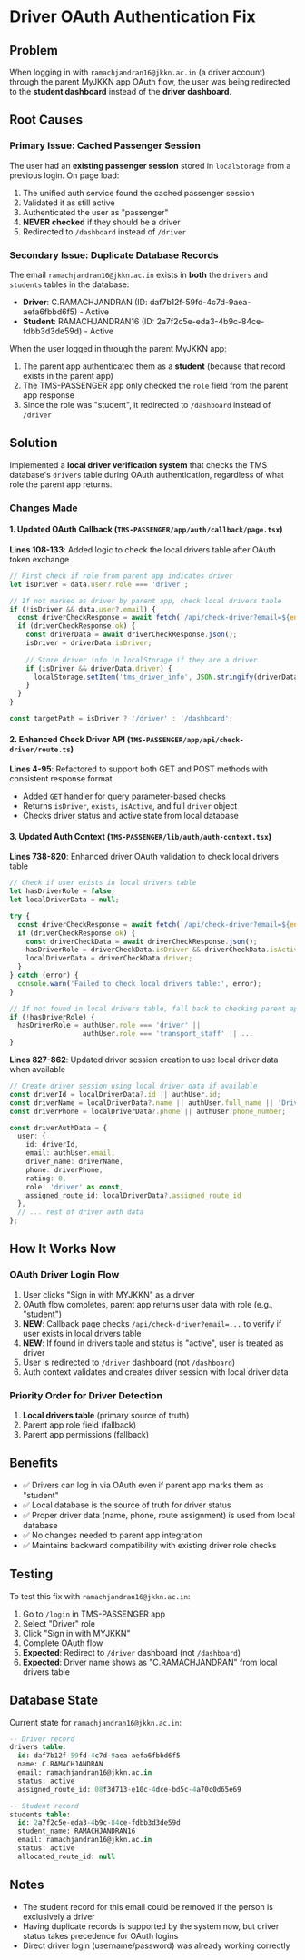 # Driver OAuth Authentication Fix

## Problem
When logging in with `ramachjandran16@jkkn.ac.in` (a driver account) through the parent MyJKKN app OAuth flow, the user was being redirected to the **student dashboard** instead of the **driver dashboard**.

## Root Causes

### Primary Issue: Cached Passenger Session
The user had an **existing passenger session** stored in `localStorage` from a previous login. On page load:
1. The unified auth service found the cached passenger session
2. Validated it as still active
3. Authenticated the user as "passenger" 
4. **NEVER checked** if they should be a driver
5. Redirected to `/dashboard` instead of `/driver`

### Secondary Issue: Duplicate Database Records
The email `ramachjandran16@jkkn.ac.in` exists in **both** the `drivers` and `students` tables in the database:
- **Driver**: C.RAMACHJANDRAN (ID: daf7b12f-59fd-4c7d-9aea-aefa6fbbd6f5) - Active
- **Student**: RAMACHJANDRAN16 (ID: 2a7f2c5e-eda3-4b9c-84ce-fdbb3d3de59d) - Active

When the user logged in through the parent MyJKKN app:
1. The parent app authenticated them as a **student** (because that record exists in the parent app)
2. The TMS-PASSENGER app only checked the `role` field from the parent app response
3. Since the role was "student", it redirected to `/dashboard` instead of `/driver`

## Solution
Implemented a **local driver verification system** that checks the TMS database's `drivers` table during OAuth authentication, regardless of what role the parent app returns.

### Changes Made

#### 1. Updated OAuth Callback (`TMS-PASSENGER/app/auth/callback/page.tsx`)
**Lines 108-133**: Added logic to check the local drivers table after OAuth token exchange
```typescript
// First check if role from parent app indicates driver
let isDriver = data.user?.role === 'driver';

// If not marked as driver by parent app, check local drivers table
if (!isDriver && data.user?.email) {
  const driverCheckResponse = await fetch(`/api/check-driver?email=${encodeURIComponent(data.user.email)}`);
  if (driverCheckResponse.ok) {
    const driverData = await driverCheckResponse.json();
    isDriver = driverData.isDriver;
    
    // Store driver info in localStorage if they are a driver
    if (isDriver && driverData.driver) {
      localStorage.setItem('tms_driver_info', JSON.stringify(driverData.driver));
    }
  }
}

const targetPath = isDriver ? '/driver' : '/dashboard';
```

#### 2. Enhanced Check Driver API (`TMS-PASSENGER/app/api/check-driver/route.ts`)
**Lines 4-95**: Refactored to support both GET and POST methods with consistent response format
- Added `GET` handler for query parameter-based checks
- Returns `isDriver`, `exists`, `isActive`, and full `driver` object
- Checks driver status and active state from local database

#### 3. Updated Auth Context (`TMS-PASSENGER/lib/auth/auth-context.tsx`)
**Lines 738-820**: Enhanced driver OAuth validation to check local drivers table
```typescript
// Check if user exists in local drivers table
let hasDriverRole = false;
let localDriverData = null;

try {
  const driverCheckResponse = await fetch(`/api/check-driver?email=${encodeURIComponent(authUser.email)}`);
  if (driverCheckResponse.ok) {
    const driverCheckData = await driverCheckResponse.json();
    hasDriverRole = driverCheckData.isDriver && driverCheckData.isActive;
    localDriverData = driverCheckData.driver;
  }
} catch (error) {
  console.warn('Failed to check local drivers table:', error);
}

// If not found in local drivers table, fall back to checking parent app role
if (!hasDriverRole) {
  hasDriverRole = authUser.role === 'driver' || 
                  authUser.role === 'transport_staff' || ...
}
```

**Lines 827-862**: Updated driver session creation to use local driver data when available
```typescript
// Create driver session using local driver data if available
const driverId = localDriverData?.id || authUser.id;
const driverName = localDriverData?.name || authUser.full_name || 'Driver';
const driverPhone = localDriverData?.phone || authUser.phone_number;

const driverAuthData = {
  user: {
    id: driverId,
    email: authUser.email,
    driver_name: driverName,
    phone: driverPhone,
    rating: 0,
    role: 'driver' as const,
    assigned_route_id: localDriverData?.assigned_route_id
  },
  // ... rest of driver auth data
};
```

## How It Works Now

### OAuth Driver Login Flow
1. User clicks "Sign in with MYJKKN" as a driver
2. OAuth flow completes, parent app returns user data with role (e.g., "student")
3. **NEW**: Callback page checks `/api/check-driver?email=...` to verify if user exists in local drivers table
4. **NEW**: If found in drivers table and status is "active", user is treated as driver
5. User is redirected to `/driver` dashboard (not `/dashboard`)
6. Auth context validates and creates driver session with local driver data

### Priority Order for Driver Detection
1. **Local drivers table** (primary source of truth)
2. Parent app role field (fallback)
3. Parent app permissions (fallback)

## Benefits
- ✅ Drivers can log in via OAuth even if parent app marks them as "student"
- ✅ Local database is the source of truth for driver status
- ✅ Proper driver data (name, phone, route assignment) is used from local database
- ✅ No changes needed to parent app integration
- ✅ Maintains backward compatibility with existing driver role checks

## Testing
To test this fix with `ramachjandran16@jkkn.ac.in`:
1. Go to `/login` in TMS-PASSENGER app
2. Select "Driver" role
3. Click "Sign in with MYJKKN"
4. Complete OAuth flow
5. **Expected**: Redirect to `/driver` dashboard (not `/dashboard`)
6. **Expected**: Driver name shows as "C.RAMACHJANDRAN" from local drivers table

## Database State
Current state for `ramachjandran16@jkkn.ac.in`:
```sql
-- Driver record
drivers table: 
  id: daf7b12f-59fd-4c7d-9aea-aefa6fbbd6f5
  name: C.RAMACHJANDRAN
  email: ramachjandran16@jkkn.ac.in
  status: active
  assigned_route_id: 08f3d713-e10c-4dce-bd5c-4a70c0d65e69

-- Student record
students table:
  id: 2a7f2c5e-eda3-4b9c-84ce-fdbb3d3de59d
  student_name: RAMACHJANDRAN16
  email: ramachjandran16@jkkn.ac.in
  status: active
  allocated_route_id: null
```

## Notes
- The student record for this email could be removed if the person is exclusively a driver
- Having duplicate records is supported by the system now, but driver status takes precedence for OAuth logins
- Direct driver login (username/password) was already working correctly


